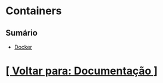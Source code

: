 # Containers



## Sumário

- [Docker](./1-docker/1-docker.md)

# [[ Voltar para: Documentação ]](../documentacao.md)